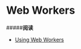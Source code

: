 # Web Workers

#####**阅读**
- [Using Web Workers](https://developer.mozilla.org/en-US/docs/Web/API/Web_Workers_API/Using_web_workers)